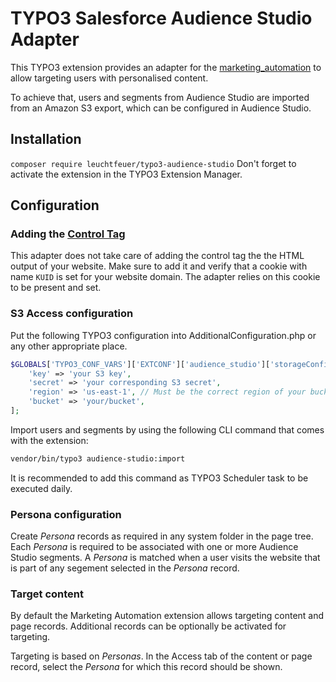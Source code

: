 # TYPO3 Salesforce Audience Studio Adapter

This TYPO3 extension provides an adapter for the [marketing_automation](https://github.com/Leuchtfeuer/typo3-marketing-automation)
to allow targeting users with personalised content.

To achieve that, users and segments from Audience Studio are imported from an Amazon S3 export,
which can be configured in Audience Studio.

## Installation

`composer require leuchtfeuer/typo3-audience-studio` 
Don't forget to activate the extension in the TYPO3 Extension Manager.

## Configuration

### Adding the [Control Tag](https://konsole.zendesk.com/hc/en-us/articles/215557298-Control-Tag-Implementation-Guide)

This adapter does not take care of adding the control tag the the HTML output of your website.
Make sure to add it and verify that a cookie with name `KUID` is set for your website domain.
The adapter relies on this cookie to be present and set.

### S3 Access configuration

Put the following TYPO3 configuration into AdditionalConfiguration.php or any other appropriate place.

```php
$GLOBALS['TYPO3_CONF_VARS']['EXTCONF']['audience_studio']['storageConfiguration'] = [
    'key' => 'your S3 key',
    'secret' => 'your corresponding S3 secret',
    'region' => 'us-east-1', // Must be the correct region of your bucket
    'bucket' => 'your/bucket',
];
```

Import users and segments by using the following CLI command that comes with the extension:

```bash
vendor/bin/typo3 audience-studio:import
```

It is recommended to add this command as TYPO3 Scheduler task to be executed daily.

### Persona configuration

Create *Persona* records as required in any system folder in the page tree.
Each *Persona* is required to be associated with one or more Audience Studio segments.
A *Persona* is matched when a user visits the website that is part of any segement selected in the *Persona* record.

### Target content

By default the Marketing Automation extension allows targeting content and page records.
Additional records can be optionally be activated for targeting.

Targeting is based on *Personas*. In the Access tab of the content or page record, select the *Persona* for which
this record should be shown. 
